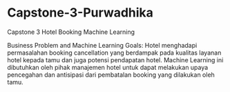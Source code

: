# Capstone-3-Purwadhika
Capstone 3 Hotel Booking Machine Learning

Business Problem and Machine Learning Goals:
Hotel menghadapi permasalahan booking cancellation yang berdampak pada kualitas layanan hotel kepada tamu dan juga potensi pendapatan hotel. Machine Learning ini dibutuhkan oleh pihak manajemen hotel untuk dapat melakukan upaya pencegahan dan antisipasi dari pembatalan booking yang dilakukan oleh tamu.

